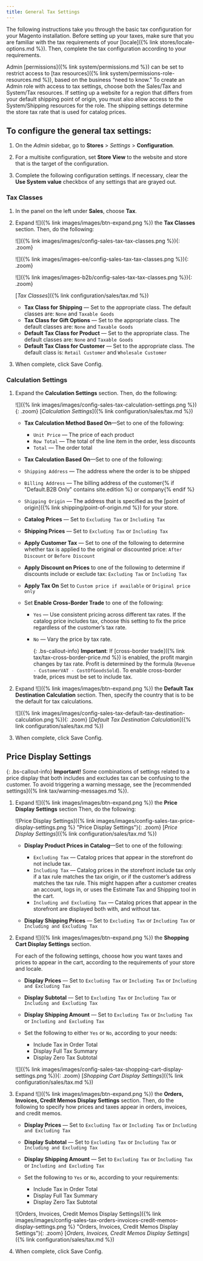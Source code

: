 ```yaml
---
title: General Tax Settings
---
```


The following instructions take you through the basic tax configuration for your Magento installation. Before setting up your taxes, make sure that you are familiar with the tax requirements of your [locale]({% link stores/locale-options.md %}). Then, complete the tax configuration according to your requirements.

Admin [permissions]({% link system/permissions.md %}) can be set to restrict access to [tax resources]({% link system/permissions-role-resources.md %}), based on the business “need to know.” To create an Admin role with access to tax settings, choose both the Sales/Tax and System/Tax resources. If setting up a website for a region that differs from your default shipping point of origin, you must also allow access to the System/Shipping resources for the role. The shipping settings determine the store tax rate that is used for catalog prices.

## To configure the general tax settings:

1. On the _Admin_ sidebar, go to **Stores** > _Settings_ > **Configuration**.

1. For a multisite configuration, set **Store View** to the website and store that is the target of the configuration.

1. Complete the following configuration settings. If necessary, clear the **Use System value** checkbox of any settings that are grayed out.

### Tax Classes

1. In the panel on the left under **Sales**, choose **Tax**.

1. Expand ![]({% link images/images/btn-expand.png %}) the **Tax Classes** section. Then, do the following:

    <!--{% if "Default.CE Only" contains site.edition %}-->
    ![]({% link images/images/config-sales-tax-tax-classes.png %}){: .zoom}
    <!--{% endif %}-->
    <!--{% if "Default.EE Only" contains site.edition %}-->
    ![]({% link images/images-ee/config-sales-tax-tax-classes.png %}){: .zoom}
    <!--{% endif %}-->
    <!--{% if "Default.B2B Only" contains site.edition %}-->
    ![]({% link images/images-b2b/config-sales-tax-tax-classes.png %}){: .zoom}
    <!--{% endif %}-->
    [_Tax Classes_]({% link configuration/sales/tax.md %})

    - **Tax Class for Shipping** — Set to the appropriate class. The default classes are: `None` and `Taxable Goods`
    <!--{% if "Default.EE Only" contains site.edition %}-->
    - **Tax Class for Gift Options** — Set to the appropriate class. The default classes are: `None` and `Taxable Goods`
    <!--{% endif %}-->
    - **Default Tax Class for Product** — Set to the appropriate class. The default classes are: `None` and `Taxable Goods`
    - **Default Tax Class for Customer** — Set to the appropriate class. The default class is: `Retail Customer` and `Wholesale Customer`

1. When complete, click <span class="btn">Save Config</span>.

### Calculation Settings

1. Expand the **Calculation Settings** section. Then, do the following:

    ![]({% link images/images/config-sales-tax-calculation-settings.png %}){: .zoom}
    [_Calculation Settings_]({% link configuration/sales/tax.md %})

    - **Tax Calculation Method Based On**—Set to one of the following:
      - `Unit Price` — The price of each product
      - `Row Total` — The total of the line item in the order, less discounts
      - `Total` — The order total

    -  **Tax Calculation Based On**—Set to one of the following:
      - `Shipping Address` — The address where the order is to be shipped
      - `Billing Address` — The billing address of the customer{% if "Default.B2B Only" contains site.edition %} or company{% endif %}
      - `Shipping Origin` — The address that is specified as the [point of origin]({% link shipping/point-of-origin.md %}) for your store.

    - **Catalog Prices** — Set to `Excluding Tax` or `Including Tax`
    - **Shipping Prices** — Set to `Excluding Tax` or `Including Tax`
    - **Apply Customer Tax** — Set to one of the following to determine whether tax is applied to the original or discounted price: `After Discount` or `Before Discount`
    - **Apply Discount on Prices** to one of the following to determine if discounts include or exclude tax: `Excluding Tax` or `Including Tax`
    - **Apply Tax On** Set to `Custom price if available` or `Original price only`
    - Set **Enable Cross-Border Trade** to one of the following:
      - `Yes` — Use consistent pricing across different tax rates. If the catalog price includes tax, choose this setting to fix the price regardless of the customer’s tax rate.
      - `No` — Vary the price by tax rate.

        {: .bs-callout-info}
        **Important**: 
        If [cross-border trade]({% link tax/tax-cross-border-price.md %}) is enabled, the profit margin changes by tax rate. Profit is determined by the formula (`Revenue - CustomerVAT - CostOfGoodsSold`). To enable cross-border trade, prices must be set to include tax.

1. Expand ![]({% link images/images/btn-expand.png %}) the **Default Tax Destination Calculation** section. Then, specify the country that is to be the default for tax calculations.

    ![]({% link images/images/config-sales-tax-default-tax-destination-calculation.png %}){: .zoom}
    [_Default Tax Destination Calculation_]({% link configuration/sales/tax.md %})

1. When complete, click <span class="btn">Save Config</span>.

## Price Display Settings

{: .bs-callout-info}
**Important!** 
Some combinations of settings related to a price display that both includes and excludes tax can be confusing to the customer. To avoid triggering a warning message, see the [recommended settings]({% link tax/warning-messages.md %}).

1. Expand ![]({% link images/images/btn-expand.png %}) the **Price Display Settings** section Then, do the following:

    ![Price Display Settings]({% link images/images/config-sales-tax-price-display-settings.png %} "Price Display Settings"){: .zoom}
    [_Price Display Settings_]({% link configuration/sales/tax.md %})

    - **Display Product Prices in Catalog**—Set to one of the following:

        - `Excluding Tax` — Catalog prices that appear in the storefront do not include tax.
        - `Including Tax` — Catalog prices in the storefront include tax only if a tax rule matches the tax origin, or if the customer’s address matches the tax rule. This might happen after a customer creates an account, logs in, or uses the Estimate Tax and Shipping tool in the cart.
        - `Including and Excluding Tax` — Catalog prices that appear in the storefront are displayed both with, and without tax.

    - **Display Shipping Prices** — Set to `Excluding Tax` or `Including Tax` or `Including and Excluding Tax`

1. Expand ![]({% link images/images/btn-expand.png %}) the **Shopping Cart Display Settings** section.

    For each of the following settings, choose how you want taxes and prices to appear in the cart, according to the requirements of your store and locale.

    - **Display Prices** — Set to `Excluding Tax` or `Including Tax` or `Including and Excluding Tax`

    - **Display Subtotal** — Set to `Excluding Tax` or `Including Tax` or `Including and Excluding Tax`

    - **Display Shipping Amount** — Set to `Excluding Tax` or `Including Tax` or `Including and Excluding Tax`

    - Set the following to either `Yes` or `No`, according to your needs:
        - Include Tax in Order Total
        - Display Full Tax Summary
        - Display Zero Tax Subtotal

    ![]({% link images/images/config-sales-tax-shopping-cart-display-settings.png %}){: .zoom}
    [_Shopping Cart Display Settings_]({% link configuration/sales/tax.md %})

1. Expand ![]({% link images/images/btn-expand.png %}) the **Orders, Invoices, Credit Memos Display Settings** section. Then, do the following to specify how prices and taxes appear in orders, invoices, and credit memos.

    - **Display Prices** — Set to `Excluding Tax` or `Including Tax` or `Including and Excluding Tax`

    - **Display Subtotal** — Set to `Excluding Tax` or `Including Tax` or `Including and Excluding Tax`

    - **Display Shipping Amount** — Set to `Excluding Tax` or `Including Tax` or `Including and Excluding Tax`

    - Set the following to `Yes` or `No`, according to your requirements:
        - Include Tax in Order Total
        - Display Full Tax Summary
        - Display Zero Tax Subtotal

    ![Orders, Invoices, Credit Memos Display Settings]({% link images/images/config-sales-tax-orders-invoices-credit-memos-display-settings.png %} "Orders, Invoices, Credit Memos Display Settings"){: .zoom}
    [_Orders, Invoices, Credit Memos Display Settings_]({% link configuration/sales/tax.md %})

1. When complete, click <span class="btn">Save Config</span>.
